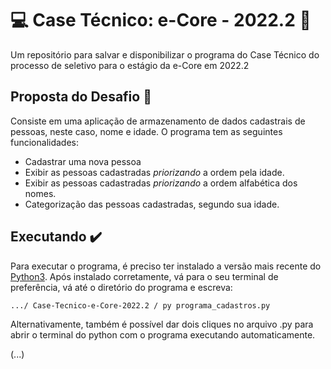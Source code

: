# 💻 Case Técnico: e-Core - 2022.2 🔷
Um repositório para salvar e disponibilizar o programa do Case Técnico do processo de seletivo para o estágio da e-Core em 2022.2

## Proposta do Desafio 📘
Consiste em uma aplicação de armazenamento de dados cadastrais de pessoas, neste caso, nome e idade.
O programa tem as seguintes funcionalidades:
- Cadastrar uma nova pessoa
- Exibir as pessoas cadastradas *priorizando* a ordem pela idade.
- Exibir as pessoas cadastradas *priorizando* a ordem alfabética dos nomes.
- Categorização das pessoas cadastradas, segundo sua idade.

## Executando ✔️
Para executar o programa, é preciso ter instalado a versão mais recente do [Python3](https://www.python.org).
Após instalado corretamente, vá para o seu terminal de preferência, vá até o diretório do programa e escreva:
```
.../ Case-Tecnico-e-Core-2022.2 / py programa_cadastros.py
```
Alternativamente, também é possível dar dois cliques no arquivo .py para abrir o terminal do python com o programa executando automaticamente.

(...)
